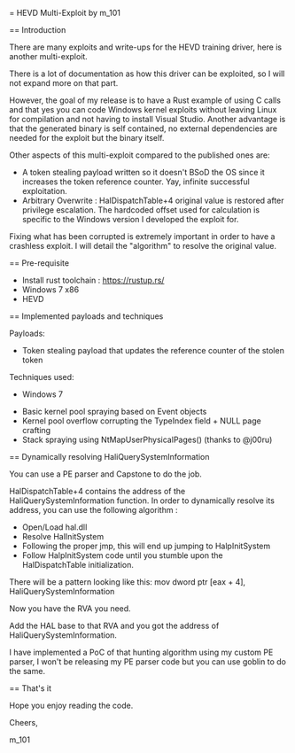 = HEVD Multi-Exploit by m\_101

== Introduction

There are many exploits and write-ups for the HEVD training driver,
here is another multi-exploit.

There is a lot of documentation as how this driver can be exploited,
so I will not expand more on that part.

However, the goal of my release is to have a Rust example of using C calls
and that yes you can code Windows kernel exploits without leaving Linux
for compilation and not having to install Visual Studio.
Another advantage is that the generated binary is self contained,
no external dependencies are needed for the exploit but the binary itself.

Other aspects of this multi-exploit compared to the published ones are:
- A token stealing payload written so it doesn't BSoD the OS since it increases
the token reference counter. Yay, infinite successful exploitation.
- Arbitrary Overwrite : HalDispatchTable+4 original value is restored after
privilege escalation. The hardcoded offset used for calculation is specific
to the Windows version I developed the exploit for.

Fixing what has been corrupted is extremely important in order to have
a crashless exploit. I will detail the "algorithm" to resolve the original
value.

== Pre-requisite

- Install rust toolchain : https://rustup.rs/
- Windows 7 x86
- HEVD

== Implemented payloads and techniques

Payloads:
- Token stealing payload that updates the reference counter of the stolen token

Techniques used:
* Windows 7
- Basic kernel pool spraying based on Event objects
- Kernel pool overflow corrupting the TypeIndex field + NULL page crafting
- Stack spraying using NtMapUserPhysicalPages() (thanks to @j00ru)

== Dynamically resolving HaliQuerySystemInformation

You can use a PE parser and Capstone to do the job.

HalDispatchTable+4 contains the address of the HaliQuerySystemInformation
function.
In order to dynamically resolve its address, you can use the following
algorithm :
- Open/Load hal.dll
- Resolve HalInitSystem
- Following the proper jmp, this will end up jumping to HalpInitSystem
- Follow HalpInitSystem code until you stumble upon the HalDispatchTable
initialization.

There will be a pattern looking like this:
mov dword ptr [eax + 4], HaliQuerySystemInformation

Now you have the RVA you need.

Add the HAL base to that RVA and you got the address of HaliQuerySystemInformation.

I have implemented a PoC of that hunting algorithm using my custom PE parser,
I won't be releasing my PE parser code but you can use goblin to do the same.

== That's it

Hope you enjoy reading the code.

Cheers,

m\_101

